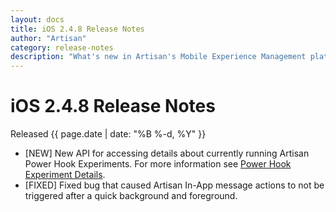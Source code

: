 ```yaml
---
layout: docs
title: iOS 2.4.8 Release Notes
author: "Artisan"
category: release-notes
description: "What's new in Artisan's Mobile Experience Management platform."
---
```

# iOS 2.4.8 Release Notes

Released {{ page.date | date: "%B %-d, %Y" }}

* [NEW] New API for accessing details about currently running Artisan Power Hook Experiments. For more information see <a href="">Power Hook Experiment Details</a>.
* [FIXED] Fixed bug that caused Artisan In-App message actions to not be triggered after a quick background and foreground.
